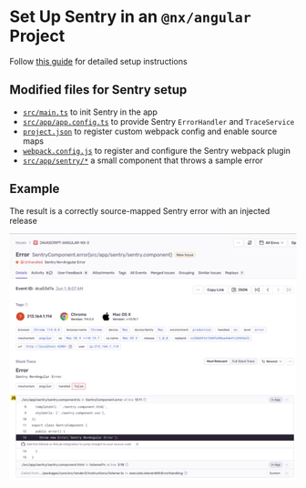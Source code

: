 # Set Up Sentry in an `@nx/angular` Project

Follow [this guide](https://github.com/getsentry/sentry-javascript/issues/8267#issuecomment-1571587669) for detailed setup instructions

## Modified files for Sentry setup
* [`src/main.ts`](https://github.com/Lms24/nx-angular-sentry/blob/main/src/main.ts) to init Sentry in the app
* [`src/app/app.config.ts`](https://github.com/Lms24/nx-angular-sentry/blob/main/src/app/app.config.ts) to provide Sentry `ErrorHandler` and `TraceService`
* [`project.json`](https://github.com/Lms24/nx-angular-sentry/blob/main/project.json) to register custom webpack config and enable source maps
* [`webpack.config.js`](https://github.com/Lms24/nx-angular-sentry/blob/main/webpack.config.js) to register and configure the Sentry webpack plugin
* [`src/app/sentry/*`](https://github.com/Lms24/nx-angular-sentry/tree/main/src/app/sentry) a small component that throws a sample error

## Example

The result is a correctly source-mapped Sentry error with an injected release

![Sentry Example Error](sentry-nx-angular.png)